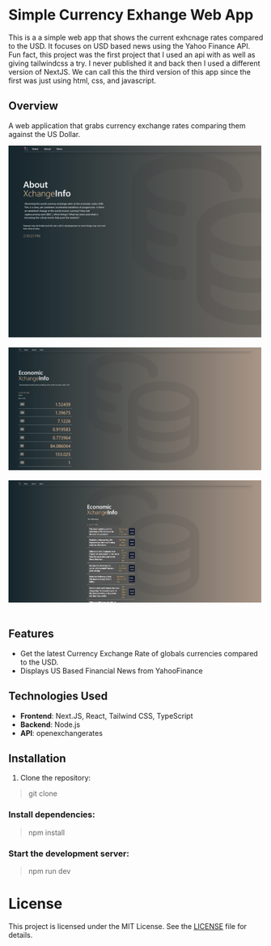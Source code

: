 # Simple Currency Exhange Web App

This is a a simple web app that shows the current exhcnage rates compared to the USD. It focuses on USD based news using the Yahoo Finance API. Fun fact, this project was the first project that I used an api with as well as giving tailwindcss a try. I never published it and back then I used a different version of NextJS. We can call this the third version of this app since the first was just using html, css, and javascript.

## Overview
A web application that grabs currency exchange rates comparing them against the US Dollar.

<img src="public/demo/exi-about.png" alt="About EXI" width="500"/>
<br><br>
<img src="public/demo/exi-currency.png" alt="EXI Currency" width="500"/>
<br><br>
<img src="public/demo/exi-news.png" alt="EXI US News" width="500"/>
<br><br>

## Features
- Get the latest Currency Exchange Rate of globals currencies compared to the USD.
- Displays US Based Financial News from YahooFinance 


## Technologies Used
- **Frontend**: Next.JS, React, Tailwind CSS, TypeScript
- **Backend**: Node.js
- **API**: openexchangerates

## Installation
1. Clone the repository:

> git clone <repo-url>

### Install dependencies:

> npm install

### Start the development server:

> npm run dev

# License

This project is licensed under the MIT License. See the [LICENSE](LICENSE) file for details.
